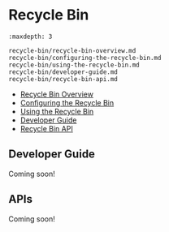 # Recycle Bin

```{toctree}
:maxdepth: 3

recycle-bin/recycle-bin-overview.md
recycle-bin/configuring-the-recycle-bin.md
recycle-bin/using-the-recycle-bin.md
recycle-bin/developer-guide.md
recycle-bin/recycle-bin-api.md
```

* [Recycle Bin Overview](./recycle-bin/recycle-bin-overview.md)
* [Configuring the Recycle Bin](./recycle-bin/configuring-the-recycle-bin.md)
* [Using the Recycle Bin](./recycle-bin/using-the-recycle-bin.md)
* [Developer Guide](./recycle-bin/developer-guide.md)
* [Recycle Bin API](./recycle-bin/recycle-bin-api.md)

## Developer Guide

Coming soon!

## APIs

Coming soon!
